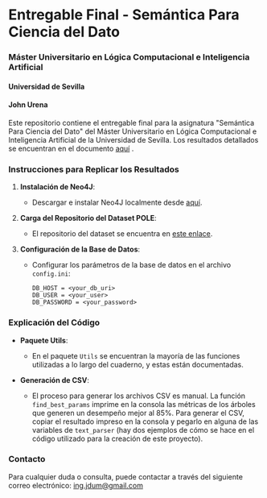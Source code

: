 # Entregable Final - Semántica Para Ciencia del Dato
### Máster Universitario en Lógica Computacional e Inteligencia Artificial
#### Universidad de Sevilla
#### John Urena

Este repositorio contiene el entregable final para la asignatura "Semántica Para Ciencia del Dato" del Máster Universitario en Lógica Computacional e Inteligencia Artificial de la Universidad de Sevilla. Los resultados detallados se encuentran en el documento [aquí](Proyecto_final_Semantica_para_la_ciencia_del_dato.pdf)
.

### Instrucciones para Replicar los Resultados

1. **Instalación de Neo4J**:
   - Descargar e instalar Neo4J localmente desde [aquí](https://neo4j.com/download/neo4j-desktop/?edition=desktop&flavour=unix&release=1.5.9&offline=true&utm_medium=PaidSearch&utm_source=google&utm_campaign=GDB&utm_content=EMEA-X-Conversion-GDB-Text&utm_term=download%20neo4j&gclid=CjwKCAiA44OtBhAOEiwAj4gpOZuCYOG4BW1OJ-csGU3n9ijq9BZ_wMzLCe1qFFfYxBXPU642Ff9AOxoCUesQAvD_BwE).

2. **Carga del Repositorio del Dataset POLE**:
   - El repositorio del dataset se encuentra en [este enlace](https://github.com/neo4j-graph-examples/pole).

3. **Configuración de la Base de Datos**:
   - Configurar los parámetros de la base de datos en el archivo `config.ini`:
     ```
     DB_HOST = <your_db_uri>
     DB_USER = <your_user>
     DB_PASSWORD = <your_password>
     ```

### Explicación del Código

- **Paquete Utils**:
  - En el paquete `Utils` se encuentran la mayoría de las funciones utilizadas a lo largo del cuaderno, y estas están documentadas.

- **Generación de CSV**:
  - El proceso para generar los archivos CSV es manual. La función `find_best_params` imprime en la consola las métricas de los árboles que generen un desempeño mejor al 85%. Para generar el CSV, copiar el resultado impreso en la consola y pegarlo en alguna de las variables de `text_parser` (hay dos ejemplos de cómo se hace en el código utilizado para la creación de este proyecto).

### Contacto

Para cualquier duda o consulta, puede contactar a través del siguiente correo electrónico: ing.jdum@gmail.com
